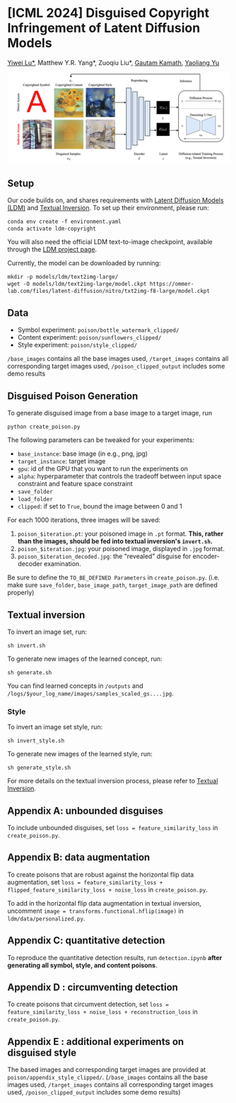 # [ICML 2024] Disguised Copyright Infringement of Latent Diffusion Models

[Yiwei Lu*](https://cs.uwaterloo.ca/~y485lu/), Matthew Y.R. Yang*, Zuoqiu Liu*, [Gautam Kamath](http://www.gautamkamath.com/), [Yaoliang Yu](https://cs.uwaterloo.ca/~y328yu/)


![Alt text](https://github.com/d1shs0ap/copyright-infringement-attacks/blob/main/img/intro2.png)

## Setup

Our code builds on, and shares requirements with [Latent Diffusion Models (LDM)](https://github.com/CompVis/latent-diffusion) and [Textual Inversion](https://github.com/rinongal/textual_inversion). To set up their environment, please run:

```
conda env create -f environment.yaml
conda activate ldm-copyright
```

You will also need the official LDM text-to-image checkpoint, available through the [LDM project page](https://github.com/CompVis/latent-diffusion). 

Currently, the model can be downloaded by running:

```
mkdir -p models/ldm/text2img-large/
wget -O models/ldm/text2img-large/model.ckpt https://ommer-lab.com/files/latent-diffusion/nitro/txt2img-f8-large/model.ckpt
```

## Data
- Symbol experiment: `poison/bottle_watermark_clipped/`
-  Content experiment: `poison/sunflowers_clipped/`
- Style experiment: `poison/style_clipped/` 

`/base_images` contains all the base images used, `/target_images` contains all corresponding target images used, `/poison_clipped_output` includes some demo results


## Disguised Poison Generation
To generate disguised image from a base image to a target image, run

```
python create_poison.py
```

The following parameters can be tweaked for your experiments:

- `base_instance`: base image (in e.g., png, jpg)
- `target_instance`: target image
- `gpu`: id of the GPU that you want to run the experiments on
- `alpha`: hyperparameter that controls the tradeoff between input space constraint and feature space constraint
- `save_folder`
- `load_folder`
- `clipped`: if set to `True`, bound the image between 0 and 1

For each 1000 iterations, three images will be saved:
1. `poison_$iteration.pt`: your poisoned image in `.pt` format. **This, rather than the images, should be fed into textual inversion's `invert.sh`.**
2. `poison_$iteration.jpg`: your poisoned image, displayed in `.jpg` format.
3. `poison_$iteration_decoded.jpg`: the "revealed" disguise for encoder-decoder examination.

Be sure to define the ```TO_BE_DEFINED Parameters``` in `create_poison.py`. (i.e. make sure `save_folder`, `base_image_path`, `target_image_path` are defined properly)

## Textual inversion
To invert an image set, run:

```
sh invert.sh
```

To generate new images of the learned concept, run:

```
sh generate.sh
```

You can find learned concepts in `/outputs` and `/logs/$your_log_name/images/samples_scaled_gs....jpg`.

### Style
To invert an image set style, run:

```
sh invert_style.sh
```

To generate new images of the learned style, run:

```
sh generate_style.sh
```

For more details on the textual inversion process, please refer to [Textual Inversion](https://github.com/rinongal/textual_inversion).

## Appendix A: unbounded disguises

To include unbounded disguises, set `loss = feature_similarity_loss` in `create_poison.py`.

## Appendix B: data augmentation

To create poisons that are robust against the horizontal flip data augmentation, set `loss = feature_similarity_loss + flipped_feature_similarity_loss + noise_loss` in `create_poison.py`.

To add in the horizontal flip data augmentation in textual inversion, uncomment `image = transforms.functional.hflip(image)` in `ldm/data/personalized.py`.

## Appendix C: quantitative detection

To reproduce the quantitative detection results, run `detection.ipynb` **after generating all symbol, style, and content poisons**.

## Appendix D : circumventing detection

To create poisons that circumvent detection, set `loss = feature_similarity_loss + noise_loss + reconstruction_loss` in `create_poison.py`.

## Appendix E : additional experiments on disguised style

The based images and corresponding target images are provided at `poison/appendix_style_clipped/`.
(`/base_images` contains all the base images used, `/target_images` contains all corresponding target images used, `/poison_clipped_output` includes some demo results)
